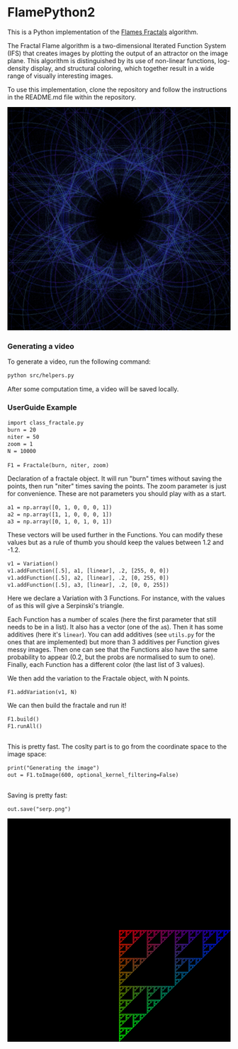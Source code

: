 # FlamePython2

This is a Python implementation of the [Flames Fractals](http://flam3.com/flame_draves.pdf) algorithm.

The Fractal Flame algorithm is a two-dimensional Iterated Function System (IFS) that creates images by plotting the output of an attractor on the image plane. This algorithm is distinguished by its use of non-linear functions, log-density display, and structural coloring, which together result in a wide range of visually interesting images.

To use this implementation, clone the repository and follow the instructions in the README.md file within the repository. 

<p align="center"> <img src="images/mess.png"></p>




### Generating a video

To generate a video, run the following command:

```bash
python src/helpers.py 
```

After some computation time, a video will be saved locally.



### UserGuide Example

```
import class_fractale.py
burn = 20
niter = 50
zoom = 1
N = 10000

F1 = Fractale(burn, niter, zoom)

```
Declaration of a fractale object. It will run "burn" times without saving the points, then run "niter" times saving the points. 
The zoom parameter is just for convenience. These are not parameters you should play with as a start.

```
a1 = np.array([0, 1, 0, 0, 0, 1])
a2 = np.array([1, 1, 0, 0, 0, 1])
a3 = np.array([0, 1, 0, 1, 0, 1])
```
These vectors will be used further in the Functions. You can modify these values but as a rule of thumb you should keep the values between 1.2 and -1.2.


```
v1 = Variation()
v1.addFunction([.5], a1, [linear], .2, [255, 0, 0])
v1.addFunction([.5], a2, [linear], .2, [0, 255, 0])
v1.addFunction([.5], a3, [linear], .2, [0, 0, 255])

```

Here we declare a Variation with 3 Functions. For instance, with the values of `a`s this will give a Serpinski's triangle.

Each Function has a number of scales (here the first parameter that still needs to be in a list). It also has a vector (one of the `a`s).
Then it has some additives (here it's `linear`). You can add additives (see `utils.py` for the ones that are implemented) but more than 3 additives per Function gives messy images. 
Then one can see that the Functions also have the same probability to appear (0.2, but the probs are normalised to sum to one).
Finally, each Function has a different color (the last list of 3 values). 


We then add the variation to the Fractale object, with N points.
```
F1.addVariation(v1, N)

```

We can then build the fractale and run it!
```
F1.build()
F1.runAll()
   
```
This is pretty fast. The coslty part is to go from the coordinate space to the image space:
```
print("Generating the image")
out = F1.toImage(600, optional_kernel_filtering=False)
   
```

Saving is pretty fast:
```
out.save("serp.png")
```

<p align="center"> <img src="images/Serp.png"></p>

